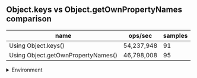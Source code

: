 ## Object.keys vs Object.getOwnPropertyNames comparison

|name|ops/sec|samples|
|-|-|-|
|Using Object.keys()|54,237,948|91|
|Using Object.getOwnPropertyNames()|46,798,008|95|


<details>
<summary>Environment</summary>

* __Machine:__ linux x64 | 2 vCPUs | 6.8GB Mem
* __Run:__ Sat Oct 14 2023 02:02:31 GMT+0000 (Coordinated Universal Time)
</details>

<!--
{"environment":{"platform":"linux","arch":"x64","cpus":2,"totalMemory":6.759757995605469},"benchmarks":[{"name":"Using Object.keys()","hz":54237947.83699718,"cycles":7,"stats":{"deviation":1.483143989711372e-9,"mean":1.8437275742904725e-8,"moe":3.047324415975773e-10,"rme":1.6528062271610189,"sem":1.5547573550896802e-10,"variance":2.1997160942169665e-18}},{"name":"Using Object.getOwnPropertyNames()","hz":46798007.569064416,"cycles":6,"stats":{"deviation":6.517124549150021e-10,"mean":2.1368431092375072e-8,"moe":1.3105400262330458e-10,"rme":0.6133066206721595,"sem":6.686428705270643e-11,"variance":4.2472912389133865e-19}}]}-->
